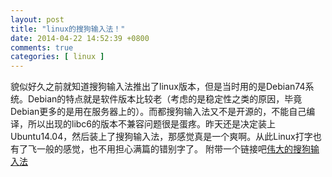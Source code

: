```yaml
---
layout: post
title: "linux的搜狗输入法！"
date: 2014-04-22 14:52:39 +0800
comments: true
categories: [ linux ]
---
```


貌似好久之前就知道搜狗输入法推出了linux版本，但是当时用的是Debian74系统。Debian的特点就是软件版本比较老（考虑的是稳定性之类的原因，毕竟Debian更多的是用在服务器上的）。而都搜狗输入法又不是开源的，不能自己编译，所以出现的libc6的版本不兼容问题很是蛋疼。昨天还是决定装上Ubuntu14.04，然后装上了搜狗输入法，那感觉真是一个爽啊。从此Linux打字也有了飞一般的感觉，也不用担心满篇的错别字了。
附带一个链接吧[伟大的搜狗输入法](http://pinyin.sogou.com/linux/)
